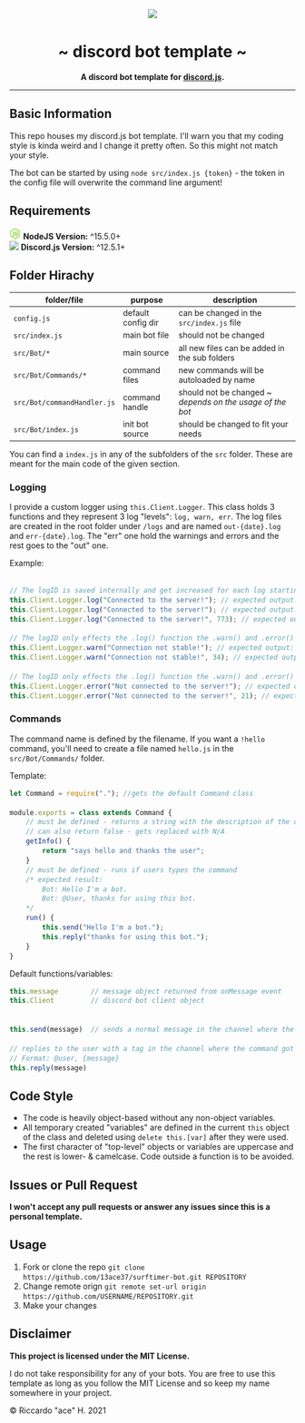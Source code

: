 <p align="center">
    <img src="https://discord.js.org/static/logo-square.png" height="280" />
    <h1 align="center">~ discord bot template ~</h1>
    <strong>
         <p align="center">
              A discord bot template for <a href="https://discord.js.org">discord.js</a>.
         </p>
    </strong>
</p>

---


## Basic Information

This repo houses my discord.js bot template. I'll warn you that my coding style is kinda weird and I change it pretty often. So this might not match your style. 

The bot can be started by using `node src/index.js {token}` - the token in the config file will overwrite the command line argument!

## Requirements 

<kbd><img src="./.img/node.png" height="20"/></kbd> **NodeJS Version:** ^15.5.0+<br/>
<kbd><img src="https://discord.js.org/static/logo-square.png" height="20"/></kbd> **Discord.js Version:** ^12.5.1+

## Folder Hirachy

| folder/file  | purpose | description |
| -------------  | ------------- | ------------- |
| `config.js` | default config dir | can be changed in the `src/index.js` file |
| `src/index.js` | main bot file | should not be changed |
| `src/Bot/*` | main source | all new files can be added in the sub folders |
| `src/Bot/Commands/*` | command files | new commands will be autoloaded by name |
| `src/Bot/commandHandler.js` | command handle | should not be changed ~ _depends on the usage of the bot_ |
| `src/Bot/index.js` | init bot source | should be changed to fit your needs |

You can find a `index.js` in any of the subfolders of the `src` folder. These are meant for the main code of the given section.

### Logging

I provide a custom logger using `this.Client.Logger`. This class holds 3 functions and they represent 3 log "levels": `log, warn, err`.
The log files are created in the root folder under `/logs` and are named `out-{date}.log` and `err-{date}.log`. The "err" one hold the warnings and errors and the rest goes to the "out" one.


Example:

```js

// The logID is saved internally and get increased for each log starting at 1.
this.Client.Logger.log("Connected to the server!"); // expected output: LOG  ~ [DATE] [TIME] #1: Connected to the server! 
this.Client.Logger.log("Connected to the server!"); // expected output: LOG  ~ [DATE] [TIME] #2: Connected to the server!
this.Client.Logger.log("Connected to the server!", 773); // expected output: LOG  ~ [DATE] [TIME] #773: Connected to the server!  

// The logID only effects the .log() function the .warn() and .error() function print 0 or the one you provide.
this.Client.Logger.warn("Connection not stable!"); // expected output: WARN ~ [DATE] [TIME] #0: Connection not stable!
this.Client.Logger.warn("Connection not stable!", 34); // expected output: WARN ~ [DATE] [TIME] #34: Connection not stable!

// The logID only effects the .log() function the .warn() and .error() function print 0 or the one you provide
this.Client.Logger.error("Not connected to the server!"); // expected output: ERR  ~ [DATE] [TIME] #0: Not connected to the server!
this.Client.Logger.error("Not connected to the server!", 21); // expected output: ERR  ~ [DATE] [TIME] #21: Not connected to the server! 

```

### Commands

The command name is defined by the filename. If you want a `!hello` command, you'll need to create a file named `hello.js` in the `src/Bot/Commands/` folder.

Template:


```js
let Command = require("."); //gets the default Command class

module.exports = class extends Command {
	// must be defined - returns a string with the description of the command function
	// can also return false - gets replaced with N/A
	getInfo() { 
		return "says hello and thanks the user";
	}
	// must be defined - runs if users types the command
	/* expected result: 
		Bot: Hello I'm a bot.
		Bot: @User, thanks for using this bot.
	*/
	run() {
		this.send("Hello I'm a bot.");
		this.reply("thanks for using this bot.");
	}
}
```

Default functions/variables:

```js
this.message 		// message object returned from onMessage event
this.Client 		// discord bot client object


this.send(message)	// sends a normal message in the channel where the command got executed

// replies to the user with a tag in the channel where the command got executed
// Format: @user, {message}
this.reply(message)
```

## Code Style

- The code is heavily object-based without any non-object variables.
- All temporary created "variables" are defined in the current `this` object of the class and deleted using `delete this.[var]` after they were used.
- The first character of "top-level" objects or variables are uppercase and the rest is lower- & camelcase. 
Code outside a function is to be avoided.

## Issues or Pull Request

**I won't accept any pull requests or answer any issues since this is a personal template.**

## Usage

1. Fork or clone the repo `git clone https://github.com/13ace37/surftimer-bot.git REPOSITORY`
1. Change remote orign `git remote set-url origin https://github.com/USERNAME/REPOSITORY.git`
1. Make your changes

## Disclaimer

**This project is licensed under the MIT License.**

I do not take responsibility for any of your bots. 
You are free to use this template as long as you follow the MIT License and so keep my name somewhere in your project.

© Riccardo "ace" H. 2021
